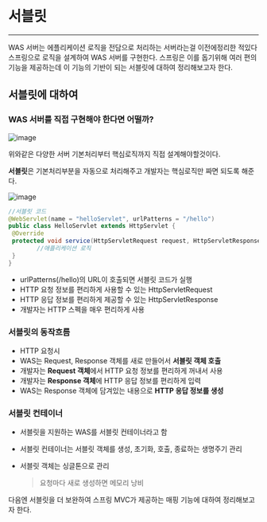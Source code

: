 # 서블릿

---

 WAS 서버는 에플리케이션 로직을 전담으로 처리하는 서버라는걸 이전에정리한 적있다 스프링으로 로직을 설계하여 WAS 서버를 구현한다. 스프링은 이를 돕기위해 여러 편의 기능을 제공하는데 이 기능의 기반이 되는 서블릿에 대하여 정리해보고자 한다.



## 서블릿에 대하여

### WAS 서버를 직접 구현해야 한다면 어떨까?

![image](https://user-images.githubusercontent.com/68331041/141706440-4815eb5a-a344-418d-bc74-81d1ddf53e02.png)

위와같은 다양한 서버 기본처리부터 핵심로직까지 직접 설계해야할것이다.



**서블릿**은 기본처리부분을 자동으로 처리해주고 개발자는 핵심로직만 짜면 되도록 해준다.

![image](https://user-images.githubusercontent.com/68331041/141706526-bc294783-bdd3-4372-8e95-6e2d354eb6f4.png)



~~~JAVA
//서블릿 코드
@WebServlet(name = "helloServlet", urlPatterns = "/hello") 
public class HelloServlet extends HttpServlet { 
 @Override 
 protected void service(HttpServletRequest request, HttpServletResponse response){ 
 		//애플리케이션 로직
 } 
}
~~~

+ urlPatterns(/hello)의 URL이 호출되면 서블릿 코드가 실행
+  HTTP 요청 정보를 편리하게 사용할 수 있는 HttpServletRequest
+ HTTP 응답 정보를 편리하게 제공할 수 있는 HttpServletResponse
+ 개발자는 HTTP 스펙을 매우 편리하게 사용



### 서블릿의 동작흐름



+ HTTP 요청시
+  WAS는 Request, Response 객체를 새로 만들어서 **서블릿 객체 호출**
+  개발자는 **Request 객체**에서 HTTP 요청 정보를 편리하게 꺼내서 사용
+  개발자는 **Response 객체**에 HTTP 응답 정보를 편리하게 입력
+  WAS는 Response 객체에 담겨있는 내용으로 **HTTP 응답 정보를 생성**



### 서블릿 컨테이너

+ 서블릿을 지원하는 WAS를 서블릿 컨테이너라고 함

+ 서블릿 컨테이너는 서블릿 객체를 생성, 초기화, 호출, 종료하는 생명주기 관리

+ 서블릿 객체는 싱글톤으로 관리

  > 요청마다 새로 생성하면 메모리 낭비





다음엔 서블릿을 더 보완하여 스프링 MVC가 제공하는 매핑 기능에 대하여 정리해보고자 한다.